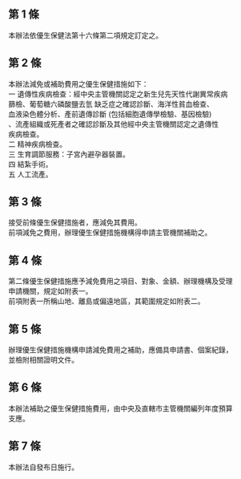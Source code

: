 第 1 條
-------
本辦法依優生保健法第十六條第二項規定訂定之。

第 2 條
-------
本辦法減免或補助費用之優生保健措施如下：  
一  遺傳性疾病檢查：經中央主管機關認定之新生兒先天性代謝異常疾病  
    篩檢、葡萄糖六磷酸鹽去氫  缺乏症之確認診斷、海洋性貧血檢查、  
    血液染色體分析、產前遺傳診斷 (包括細胞遺傳學檢驗、基因檢驗)  
    、流產組織或死產者之確認診斷及其他經中央主管機關認定之遺傳性  
    疾病檢查。  
二  精神疾病檢查。  
三  生育調節服務：子宮內避孕器裝置。  
四  結紮手術。  
五  人工流產。

第 3 條
-------
接受前條優生保健措施者，應減免其費用。  
前項減免之費用，辦理優生保健措施機構得申請主管機關補助之。

第 4 條
-------
第二條優生保健措施應予減免費用之項目、對象、金額、辦理機構及受理  
申請機關，規定如附表一。  
前項附表一所稱山地、離島或偏遠地區，其範圍規定如附表二。

第 5 條
-------
辦理優生保健措施機構申請減免費用之補助，應備具申請書、個案紀錄，  
並檢附相關證明文件。

第 6 條
-------
本辦法補助之優生保健措施費用，由中央及直轄市主管機關編列年度預算  
支應。

第 7 條
-------
本辦法自發布日施行。

